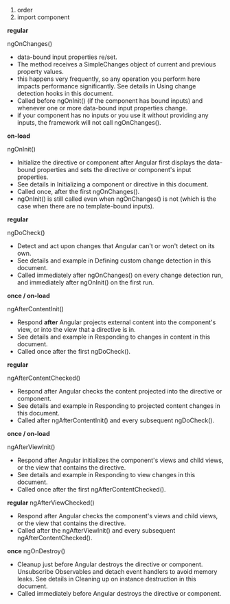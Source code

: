 1. order
2. import component



__regular__

ngOnChanges()	
  
- data-bound input properties re/set. 
- The method receives a SimpleChanges object of current and previous property values.
- this happens very frequently, so any operation you perform here impacts performance significantly. See details in Using change detection hooks in this document.
- Called before ngOnInit() (if the component has bound inputs) and whenever one or more data-bound input properties change.
- if your component has no inputs or you use it without providing any inputs, the framework will not call ngOnChanges().

__on-load__

ngOnInit()	
- Initialize the directive or component after Angular first displays the data-bound properties and sets the directive or component's input properties. 
- See details in Initializing a component or directive in this document.
- Called once, after the first ngOnChanges(). 
- ngOnInit() is still called even when ngOnChanges() is not (which is the case when there are no template-bound inputs).

__regular__

ngDoCheck()	
- Detect and act upon changes that Angular can't or won't detect on its own. 
- See details and example in Defining custom change detection in this document.
- Called immediately after ngOnChanges() on every change detection run, and immediately after ngOnInit() on the first run.

__once / on-load__

ngAfterContentInit()	
- Respond __after__ Angular projects external content into the component's view, or into the view that a directive is in.
- See details and example in Responding to changes in content in this document.
- Called once after the first ngDoCheck().

__regular__

ngAfterContentChecked()	
- Respond after Angular checks the content projected into the directive or component.
- See details and example in Responding to projected content changes in this document.
- Called after ngAfterContentInit() and every subsequent ngDoCheck().

__once / on-load__

ngAfterViewInit()	
- Respond after Angular initializes the component's views and child views, or the view that contains the directive.
- See details and example in Responding to view changes in this document.
- Called once after the first ngAfterContentChecked().

__regular__
ngAfterViewChecked()	
- Respond after Angular checks the component's views and child views, or the view that contains the directive.
- Called after the ngAfterViewInit() and every subsequent ngAfterContentChecked().

__once__
ngOnDestroy()	
- Cleanup just before Angular destroys the directive or component. Unsubscribe Observables and detach event handlers to avoid memory leaks. See details in Cleaning up on instance destruction in this document.
- Called immediately before Angular destroys the directive or component.